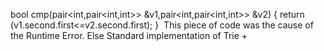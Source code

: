 bool cmp(pair<int,pair<int,int>> &v1,pair<int,pair<int,int>> &v2)
{
return (v1.second.first<=v2.second.first);
}
​
This piece of code was the cause of the Runtime Error.
Else Standard implementation of Trie +
